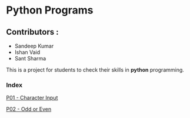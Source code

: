 #  Python Programs
## Contributors : 
* Sandeep Kumar
* Ishan Vaid
* Sant Sharma

This is a project for students to check their skills in **python** programming.
### Index

[P01 - Character Input](characterinput.md)

[P02 - Odd or Even](oddoreven.md)